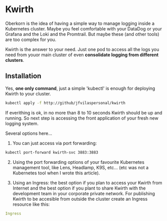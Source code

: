 # Kwirth
Oberkorn is the idea of having a simple way to manage logging inside a Kubernetes cluster. Maybe you feel comfortable with your DataDog or your Grafana and the Loki and the Promtrail. But maybe these (and other tools) are too complex for you.

Kwirth is the answer to your need. Just one pod to access all the logs you need from youor main cluster of even **consolidate logging from different clusters**.

## Installation
Yes, **one only command**, just a simple 'kubectl' is enough for deploying Kwirth to your cluster.

```bash
kubectl apply -f http://github/jfvilaspersonal/kwirth
```

If everithing is ok, in no more than 8 to 10 seconds Kwirth should be up and running. So next step is accessing the front application of your fresh new logging system.

Several options here...

1. You can just access via port forwarding:
```bash
kubectl port-forward kwirth-svc 3883:3883
```

2. Using the port forwarding options of your favourite Kubernetes management tool, like Lens, Headlamp, K9S, etc... (etc was not a Kubernetes tool when I wrote this article).

3. Using an Ingress: the best option if you plan to access your Kwirth from Internet and the best option if you plant to share Kwirth with the development team in your corporate private network. For publishing Kwirth to be accesible from outside the cluster create an Ingress resource like this:

```yaml
Ingress
```
